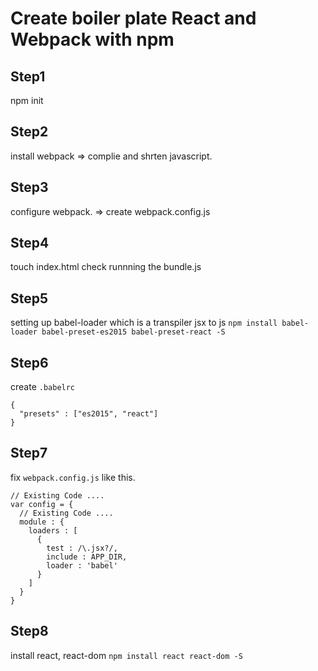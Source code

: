 # Create boiler plate React and Webpack with npm

## Step1
npm init

## Step2
install webpack
=> complie and shrten javascript.

## Step3
configure webpack.
=> create webpack.config.js

## Step4
touch index.html
check runnning the bundle.js

## Step5
setting up babel-loader which is a transpiler jsx to js
`npm install babel-loader babel-preset-es2015 babel-preset-react -S`

## Step6
create `.babelrc`
```
{
  "presets" : ["es2015", "react"]
}

```
## Step7

fix `webpack.config.js`
like this.
```
// Existing Code ....
var config = {
  // Existing Code ....
  module : {
    loaders : [
      {
        test : /\.jsx?/,
        include : APP_DIR,
        loader : 'babel'
      }
    ]
  }
}
```
## Step8
install react, react-dom
`npm install react react-dom -S`
